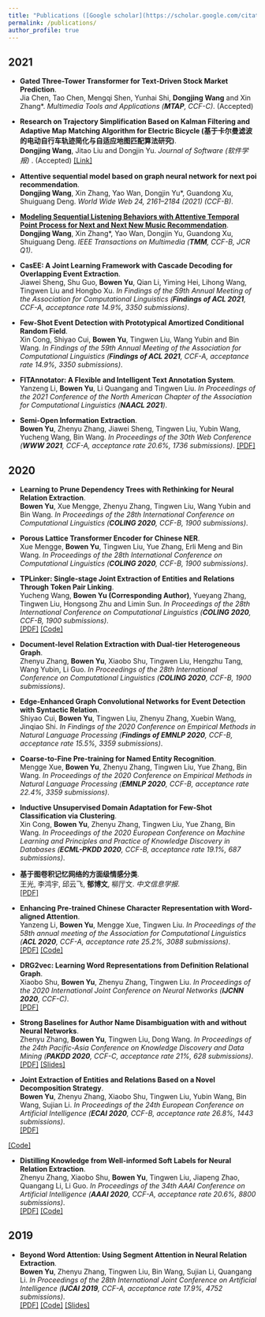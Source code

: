 ```yaml
---
title: "Publications ([Google scholar](https://scholar.google.com/citations?user=D1_RC_kAAAAJ&hl=zh-CN)), [DBLP](https://dblp.org/pid/121/4337.html), [Semantic Scholar](https://www.semanticscholar.org/author/2940191)"
permalink: /publications/
author_profile: true
---
```

<!--上述代码必须从第一行开始-->


## 2021
* <b>Gated Three-Tower Transformer for Text-Driven Stock Market Prediction</b>. 
<br> Jia Chen, Tao Chen, Mengqi Shen, Yunhai Shi, <b>Dongjing Wang</b> and Xin Zhang\*. <i>Multimedia Tools and Applications (**MTAP**, CCF-C)</i>. (Accepted) <br>

* <b>Research on Trajectory Simplification Based on Kalman Filtering and Adaptive Map Matching Algorithm for Electric Bicycle (基于卡尔曼滤波的电动自行车轨迹简化与自适应地图匹配算法研究)</b>. 
<br> <b>Dongjing Wang</b>, Jitao Liu and Dongjin Yu. <i>Journal of Software (软件学报) </i>. (Accepted)
[[Link]](http://www.jos.org.cn/jos/article/abstract/La006) <br>

* <b>Attentive sequential model based on graph neural network for next poi recommendation</b>. 
<br> <b>Dongjing Wang</b>, Xin Zhang, Yao Wan, Dongjin Yu\*, Guandong Xu, Shuiguang Deng. <i> World Wide Web 24, 2161–2184 (2021) (CCF-B)</i>. <br>

* <b>[Modeling Sequential Listening Behaviors with Attentive Temporal Point Process for Next and Next New Music Recommendation](10.1109/TMM.2021.3114545)</b>. 
<br> <b>Dongjing Wang</b>, Xin Zhang\*, Yao Wan, Dongjin Yu, Guandong Xu, Shuiguang Deng. <i>IEEE Transactions on Multimedia (**TMM**, CCF-B, JCR Q1)</i>. <br>

* <b>CasEE: A Joint Learning Framework with Cascade Decoding for Overlapping Event Extraction</b>. 
<br> Jiawei Sheng, Shu Guo, <b>Bowen Yu</b>, Qian Li, Yiming Hei, Lihong Wang, Tingwen Liu and Hongbo Xu. <i>In Findings of the 59th Annual Meeting of the Association for Computational Linguistics (**Findings of ACL 2021**, CCF-A, acceptance rate 14.9%, 3350 submissions)</i>. <br>

* <b>Few-Shot Event Detection with Prototypical Amortized Conditional Random Field</b>. 
<br> Xin Cong, Shiyao Cui, <b>Bowen Yu</b>, Tingwen Liu, Wang Yubin and Bin Wang. <i>In Findings of the 59th Annual Meeting of the Association for Computational Linguistics (**Findings of ACL 2021**, CCF-A, acceptance rate 14.9%, 3350 submissions)</i>. <br>


* <b>FITAnnotator: A Flexible and Intelligent Text Annotation System</b>. 
<br> Yanzeng Li, <b>Bowen Yu</b>, Li Quangang and Tingwen Liu. <i>In Proceedings of the 2021 Conference of the North American Chapter of the Association for Computational Linguistics (**NAACL 2021**)</i>. <br>

* <b>Semi-Open Information Extraction</b>. 
<br> <b>Bowen Yu</b>, Zhenyu Zhang, Jiawei Sheng, Tingwen Liu, Yubin Wang, Yucheng Wang, Bin Wang. <i>In Proceedings of the 30th Web Conference (**WWW 2021**, CCF-A, acceptance rate 20.6%, 1736 submissions)</i>. 
[[PDF]](https://yubowen-ph.github.io/files/2020_WWW_SOIE/SOIE.pdf) <br>

## 2020

* <b>Learning to Prune Dependency Trees with Rethinking for Neural Relation Extraction</b>. 
<br> <b>Bowen Yu</b>, Xue Mengge, Zhenyu Zhang, Tingwen Liu, Wang Yubin and Bin Wang. <i>In Proceedings of the 28th International Conference on Computational Linguistics (**COLING 2020**, CCF-B, 1900 submissions)</i>. <br>

* <b>Porous Lattice Transformer Encoder for Chinese NER</b>. 
<br> Xue Mengge, <b>Bowen Yu</b>, Tingwen Liu, Yue Zhang, Erli Meng and Bin Wang. <i>In Proceedings of the 28th International Conference on Computational Linguistics (**COLING 2020**, CCF-B, 1900 submissions)</i>. <br>

* <b>TPLinker: Single-stage Joint Extraction of Entities and Relations Through Token Pair Linking</b>. 
<br> Yucheng Wang, <b>Bowen Yu (Corresponding Author)</b>, Yueyang Zhang, Tingwen Liu, Hongsong Zhu and Limin Sun. <i>In Proceedings of the 28th International Conference on Computational Linguistics (**COLING 2020**, CCF-B, 1900 submissions)</i>. <br>
[[PDF]](https://yubowen-ph.github.io/files/2020_COLING_TPLinker/TPLinker_COLING_2020.pdf)
[[Code]](https://github.com/131250208/JointExtraction)

* <b>Document-level Relation Extraction with Dual-tier Heterogeneous Graph</b>. 
<br> Zhenyu Zhang, <b>Bowen Yu</b>, Xiaobo Shu, Tingwen Liu, Hengzhu Tang, Wang Yubin, Li Guo. <i>In Proceedings of the 28th International Conference on Computational Linguistics (**COLING 2020**, CCF-B, 1900 submissions)</i>. <br>

* <b>Edge-Enhanced Graph Convolutional Networks for Event Detection with Syntactic Relation</b>. 
<br> Shiyao Cui, <b>Bowen Yu</b>, Tingwen Liu, Zhenyu Zhang, Xuebin Wang, Jinqiao Shi. <i>In Findings of the 2020 Conference on Empirical Methods in Natural Language Processing (**Findings of EMNLP 2020**, CCF-B, acceptance rate 15.5%, 3359 submissions)</i>. <br>

* <b>Coarse-to-Fine Pre-training for Named Entity Recognition</b>. 
<br> Mengge Xue, <b>Bowen Yu</b>, Zhenyu Zhang, Tingwen Liu, Yue Zhang, Bin Wang. <i>In Proceedings of the 2020 Conference on Empirical Methods in Natural Language Processing (**EMNLP 2020**, CCF-B, acceptance rate 22.4%, 3359 submissions)</i>. <br>

* <b>Inductive Unsupervised Domain Adaptation for Few-Shot Classification via Clustering</b>. <br>
Xin Cong, <b>Bowen Yu</b>, Zhenyu Zhang, Tingwen Liu, Yue Zhang, Bin Wang. <i>In Proceedings of the 2020 European Conference on Machine Learning and Principles and Practice of Knowledge Discovery in Databases (**ECML-PKDD 2020**, CCF-B, acceptance rate 19.1%, 687 submissions)</i>. <br>

* <b>基于图卷积记忆网络的方面级情感分类</b>. <br>
王光, 李鸿宇, 邱云飞, <b>郁博文</b>, 柳厅文. <i>中文信息学报</i>. <br>
[[PDF]](https://yubowen-ph.github.io/files/JCIP_2020_GCN/GCN.pdf)


* <b>Enhancing Pre-trained Chinese Character Representation with Word-aligned Attention</b>. <br>
Yanzeng Li, <b>Bowen Yu</b>, Mengge Xue, Tingwen Liu. <i>In Proceedings of the 58th annual meeting of the Association for Computational Linguistics (**ACL 2020**, CCF-A, acceptance rate 25.2%, 3088 submissions)</i>. <br>
[[PDF]](https://yubowen-ph.github.io/files/ACL_2020_MWA/MWA.pdf)
[[Code]](https://github.com/lsvih/MWA)


* <b>DRG2vec: Learning Word Representations from Definition Relational Graph</b>. <br>
Xiaobo Shu, <b>Bowen Yu</b>, Zhenyu Zhang, Tingwen Liu. <i>In Proceedings of the 2020 International Joint Conference on Neural Networks (**IJCNN 2020**, CCF-C)</i>.<br>
[[PDF]](https://yubowen-ph.github.io/files/2020_IJCNN_DRG2vec/DRG2vec.pdf)
* <b>Strong Baselines for Author Name Disambiguation with and without Neural Networks</b>. <br>
Zhenyu Zhang, <b>Bowen Yu</b>, Tingwen Liu, Dong Wang. <i>In Proceedings of the 24th Pacific-Asia Conference on Knowledge Discovery and Data Mining (**PAKDD 2020**, CCF-C, acceptance rate 21%, 628 submissions)</i>.<br>
[[PDF]](https://yubowen-ph.github.io/files/2020_PAKDD_Strong/Strong.pdf)
[[Slides]](https://yubowen-ph.github.io/files/2020_PAKDD_Strong/slides.pdf)
<!-- [[Poster]](https://lijian.ac.cn/files/2019_IJCAI_MC/2019_MC_LRC_SSL_poster.pdf) -->
<!-- [[Slides]](https://lijian.ac.cn/files/2019_IJCAI_MC/2019_MC_LRC_SSL_slides.pdf) -->
<!-- [[Code]](https://github.com/superlj666/Multi-Class-Learning-using-Unlabeled-Samples-Theory-and-Algorithm) -->
* <b>Joint Extraction of Entities and Relations Based on a Novel Decomposition Strategy</b>. <br>
<b>Bowen Yu</b>, Zhenyu Zhang, Xiaobo Shu, Tingwen Liu, Yubin Wang, Bin Wang, Sujian Li. <i>In Proceedings of the 24th European Conference on Artificial Intelligence (**ECAI 2020**, CCF-B, acceptance rate 26.8%, 1443 submissions)</i>.<br>
[[PDF]](https://yubowen-ph.github.io/files/2020_ECAI_ETL/ETL.pdf)
<!-- [[Poster]](https://lijian.ac.cn/files/2019_IJCAI_LapRLS/2019_LapRLS_Nystrom_PCG_poster.pdf) -->
<!-- [[Slides]](https://lijian.ac.cn/files/2019_IJCAI_LapRLS/2019_LapRLS_Nystrom_PCG_slides.pdf) -->
[[Code]](https://github.com/yubowen-ph/JointER)
* <b>Distilling Knowledge from Well-informed Soft Labels for Neural Relation Extraction</b>. <br>
Zhenyu Zhang, Xiaobo Shu, <b>Bowen Yu</b>, Tingwen Liu, Jiapeng Zhao, Quangang Li, Li Guo. <i>In Proceedings of the 34th AAAI Conference on Artificial Intelligence (**AAAI 2020**, CCF-A, acceptance rate 20.6%, 8800 submissions)</i>.<br> 
[[PDF]](https://aaai.org/ojs/index.php/AAAI/article/view/6509)
[[Code]](https://github.com/zzysay/KD4NRE)
<!-- [[PDF]](https://yubowen-ph.github.io/files/2020_AAAI_Distill/KD4NRE.pdf) -->
<!-- [[Code]](https://github.com/superlj666/Automated-Spectral-Kernel-Learning) -->


<!-- * <b>Event Detection with Relation-Aware Graph Convolutional Networks</b>. <br>
Shiyao Cui, <b>Bowen Yu</b>, Tingwen Liu, Zhenyu Zhang, Xuebin Wang, Jinqiao Shi. <i>arXiv preprint arXiv:2002.10757, 2020</i>. <i>Submitted to EMNLP 2020</i>. <br>
[[PDF]](https://arxiv.org/pdf/2002.10757.pdf) -->

<!-- * <b>Porous Lattice Transformer Encoder for Chinese NER</b>. <br>
Mengge Xue, <b>Bowen Yu</b>, Tingwen Liu, Bin Wang, Erli Meng, Quangang Li. <i>arXiv preprint arXiv:1911.02733, 2019</i>. <i>Submitted to COLING 2020</i>. <br>
[[PDF]](https://arxiv.org/pdf/1911.02733.pdf) -->
<!-- [[Code]](https://github.com/superlj666/Distributed-Learning-with-Random-Features) -->


## 2019

* <b>Beyond Word Attention: Using Segment Attention in Neural Relation Extraction</b>. <br>
<b>Bowen Yu</b>, Zhenyu Zhang, Tingwen Liu, Bin Wang, Sujian Li, Quangang Li. <i>In Proceedings of the 28th International Joint Conference on Artificial Intelligence (**IJCAI 2019**, CCF-A, acceptance rate 17.9%, 4752 submissions)</i>. <br>
[[PDF]](https://www.ijcai.org/Proceedings/2019/0750.pdf)
[[Code]](https://github.com/yubowen-ph/segment)
[[Slides]](https://yubowen-ph.github.io/files/2019_IJCAI_SA/SA_Oral.pdf)

<!-- refer to https://yubowen-ph.github.io/publications/-->
